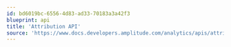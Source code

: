 ```yaml
---
id: bd6019bc-6556-4d83-ad33-70183a3a42f3
blueprint: api
title: 'Attribution API'
source: 'https://www.docs.developers.amplitude.com/analytics/apis/attribution-api/'
---
```

